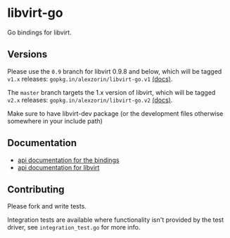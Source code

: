 libvirt-go
============

Go bindings for libvirt.

Versions
--------------
Please use the `0.9` branch for libvirt 0.9.8 and below, which will be tagged `v1.x` releases: `gopkg.in/alexzorin/libvirt-go.v1` [(docs)](http://gopkg.in/alexzorin/libvirt-go.v1).

The `master` branch targets the 1.x version of libvirt, which will be tagged `v2.x` releases: `gopkg.in/alexzorin/libvirt-go.v2` [(docs)](http://gopkg.in/alexzorin/libvirt-go.v2).

Make sure to have libvirt-dev package (or the development files otherwise somewhere in your include path)

Documentation
--------------

* [api documentation for the bindings](http://godoc.org/github.com/alexzorin/libvirt-go)
* [api documentation for libvirt](http://libvirt.org/html/libvirt-libvirt.html)

Contributing
-------------

Please fork and write tests.

Integration tests are available where functionality isn't provided by the test driver, see `integration_test.go` for more info.
